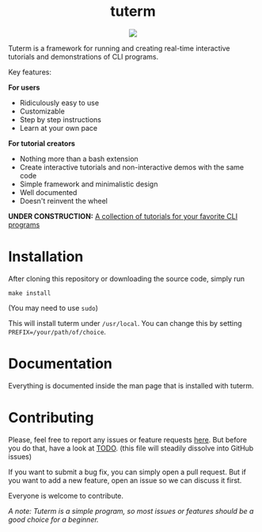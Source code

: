 <h1 align="center">tuterm</h1>

<p align="center">
  <a href="https://asciinema.org/a/427112" target="_blank">
    <img src="https://asciinema.org/a/427112.svg" />
  </a>
</p>

Tuterm is a framework for running and creating real-time interactive tutorials
and demonstrations of CLI programs.

Key features:

**For users**
* Ridiculously easy to use
* Customizable
* Step by step instructions
* Learn at your own pace

**For tutorial creators**
* Nothing more than a bash extension
* Create interactive tutorials and non-interactive demos with the same code
* Simple framework and minimalistic design
* Well documented
* Doesn't reinvent the wheel

**UNDER CONSTRUCTION:** [A collection of tutorials for your favorite CLI programs][collection]

# Installation

After cloning this repository or downloading the source code, simply run

```shell
make install
```
(You may need to use `sudo`)

This will install tuterm under `/usr/local`. You can change this by setting `PREFIX=/your/path/of/choice`.

# Documentation

Everything is documented inside the man page that is installed with tuterm.

# Contributing

Please, feel free to report any issues or feature requests [here][issues].
But before you do that, have a look at [TODO](./TODO.org).
(this file will steadily dissolve into GitHub issues)

If you want to submit a bug fix, you can simply open a pull request. But if you
want to add a new feature, open an issue so we can discuss it first.

Everyone is welcome to contribute.

*A note: Tuterm is a simple program, so most issues or features should be a good choice for a beginner.*

[collection]: https://github.com/HarisGusic/tuterm-collection
[issues]: https://github.com/HarisGusic/tuterm/issues
